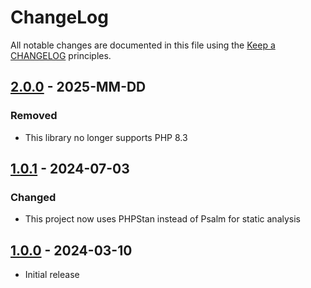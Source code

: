 # ChangeLog

All notable changes are documented in this file using the [Keep a CHANGELOG](https://keepachangelog.com/) principles.

## [2.0.0] - 2025-MM-DD

### Removed

* This library no longer supports PHP 8.3

## [1.0.1] - 2024-07-03

### Changed

* This project now uses PHPStan instead of Psalm for static analysis

## [1.0.0] - 2024-03-10

* Initial release

[2.0.0]: https://github.com/sebastianbergmann/csv-parser/compare/1.0.1...main
[1.0.1]: https://github.com/sebastianbergmann/csv-parser/compare/1.0.0...1.0.1
[1.0.0]: https://github.com/sebastianbergmann/csv-parser/compare/e425f161f5462586c69be237a56441be6d7c2057...1.0.0
